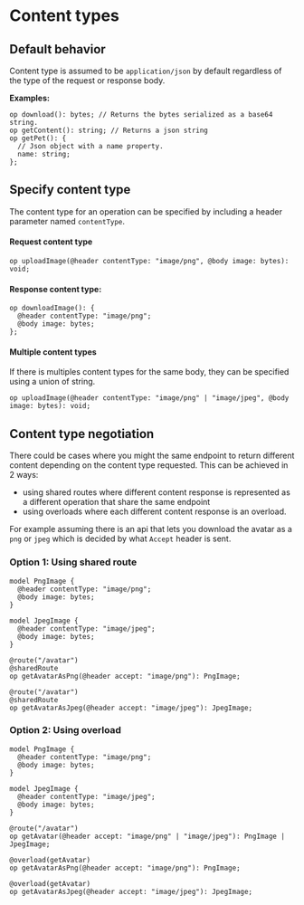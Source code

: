 # Content types

## Default behavior

Content type is assumed to be `application/json` by default regardless of the type of the request or response body.

**Examples:**

```typespec
op download(): bytes; // Returns the bytes serialized as a base64 string.
op getContent(): string; // Returns a json string
op getPet(): {
  // Json object with a name property.
  name: string;
};
```

## Specify content type

The content type for an operation can be specified by including a header parameter named `contentType`.

#### Request content type

```typespec
op uploadImage(@header contentType: "image/png", @body image: bytes): void;
```

#### Response content type:

```typespec
op downloadImage(): {
  @header contentType: "image/png";
  @body image: bytes;
};
```

#### Multiple content types

If there is multiples content types for the same body, they can be specified using a union of string.

```typespec
op uploadImage(@header contentType: "image/png" | "image/jpeg", @body image: bytes): void;
```

## Content type negotiation

There could be cases where you might the same endpoint to return different content depending on the content type requested. This can be achieved in 2 ways:

- using shared routes where different content response is represented as a different operation that share the same endpoint
- using overloads where each different content response is an overload.

For example assuming there is an api that lets you download the avatar as a `png` or `jpeg` which is decided by what `Accept` header is sent.

### Option 1: Using shared route

```tsp
model PngImage {
  @header contentType: "image/png";
  @body image: bytes;
}

model JpegImage {
  @header contentType: "image/jpeg";
  @body image: bytes;
}

@route("/avatar")
@sharedRoute
op getAvatarAsPng(@header accept: "image/png"): PngImage;

@route("/avatar")
@sharedRoute
op getAvatarAsJpeg(@header accept: "image/jpeg"): JpegImage;
```

### Option 2: Using overload

```tsp
model PngImage {
  @header contentType: "image/png";
  @body image: bytes;
}

model JpegImage {
  @header contentType: "image/jpeg";
  @body image: bytes;
}

@route("/avatar")
op getAvatar(@header accept: "image/png" | "image/jpeg"): PngImage | JpegImage;

@overload(getAvatar)
op getAvatarAsPng(@header accept: "image/png"): PngImage;

@overload(getAvatar)
op getAvatarAsJpeg(@header accept: "image/jpeg"): JpegImage;
```
